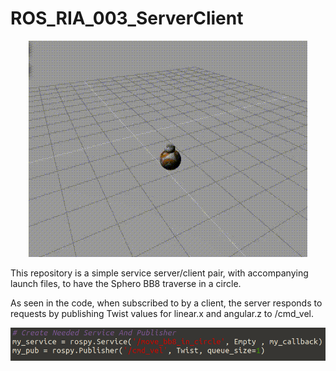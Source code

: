 # ROS_RIA_003_ServerClient

<p align="center">
  <img src="/images/bb8_circle.gif" alt="BB8 Circle GIF">
</p>

This repository is a simple service server/client pair, with accompanying launch files, to have the Sphero BB8 traverse in a circle.

As seen in the code, when subscribed to by a client, the server responds to requests by publishing Twist values for linear.x and angular.z to /cmd_vel.

![Service/Publisher Code Excerpt](/images/service_publisher.png)

